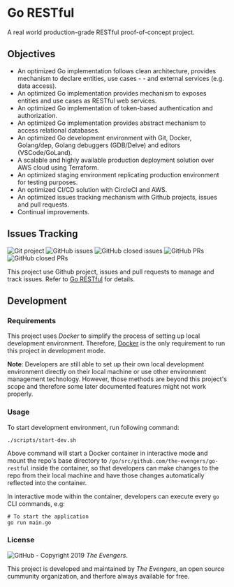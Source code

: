 # Go RESTful

A real world production-grade RESTful proof-of-concept project.

## Objectives

- An optimized Go implementation follows clean architecture, provides mechanism to declare entities, use cases - - and external services (e.g. data access).
- An optimized Go implementation provides mechanism to exposes entities and use cases as RESTful web services.
- An optimized Go implementation of token-based authentication and authorization.
- An optimized Go implementation provides abstract mechanism to access relational databases.
- An optimized Go development environment with Git, Docker, Golang/dep, Golang debuggers (GDB/Delve) and editors (VSCode/GoLand).
- A scalable and highly available production deployment solution over AWS cloud using Terraform.
- An optimized staging environment replicating production environment for testing purposes.
- An optimized CI/CD solution with CircleCI and AWS.
- An optimized issues tracking mechanism with Github projects, issues and pull requests.
- Continual improvements.

## Issues Tracking

![Git project](https://img.shields.io/static/v1?label=issue%20tracking&message=Github%27s%20project&color=lightgrey) ![GitHub issues](https://img.shields.io/github/issues/the-evengers/go-restful) ![GitHub closed issues](https://img.shields.io/github/issues-closed/the-evengers/go-restful) ![GitHub PRs](https://img.shields.io/github/issues-pr/the-evengers/go-restful) ![GitHub closed PRs](https://img.shields.io/github/issues-pr-closed/the-evengers/go-restful)

This project use Github project, issues and pull requests to manage and track issues. Refer to [Go RESTful](https://github.com/the-evengers/go-restful/projects/1) for details.

## Development

### Requirements

This project uses *Docker* to simplify the process of setting up local development environment. Therefore, [Docker](https://www.docker.com) is the only requirement to run this project in development mode.

**Note**: Developers are still able to set up their own local development environment directly on their local machine or use other environment management technology. However, those methods are beyond this project's scope and therefore some later documented features might not work properly.

### Usage

To start development environment, run following command:

``` shell
./scripts/start-dev.sh
```

Above command will start a Docker container in interactive mode and mount the repo's base directory to `/go/src/github.com/the-evengers/go-restful` inside the container, so that developers can make changes to the repo from their local machine and have those changes automatically reflected into the container. 

In interactive mode within the container, developers can execute every `go` CLI commands, e.g:

``` shell
# To start the application
go run main.go
```

### License

![GitHub](https://img.shields.io/github/license/the-evengers/go-restful) - Copyright 2019 *The Evengers*. 

This project is developed and maintained by *The Evengers*, an open source cummunity organization, and therfore always available for free.
